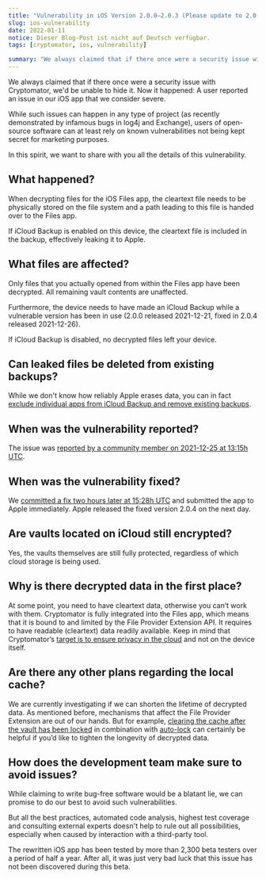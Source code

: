 ```yaml
---
title: "Vulnerability in iOS Version 2.0.0–2.0.3 (Please update to 2.0.4)"
slug: ios-vulnerability
date: 2022-01-11
notice: Dieser Blog-Post ist nicht auf Deutsch verfügbar.
tags: [cryptomator, ios, vulnerability]

summary: "We always claimed that if there once were a security issue with Cryptomator, we'd be unable to hide it. Now it happened: A user reported an issue in our iOS app that we consider severe."
---
```

We always claimed that if there once were a security issue with Cryptomator, we'd be unable to hide it. Now it happened: A user reported an issue in our iOS app that we consider severe.

While such issues can happen in any type of project (as recently demonstrated by infamous bugs in log4j and Exchange), users of open-source software can at least rely on known vulnerabilities not being kept secret for marketing purposes.

In this spirit, we want to share with you all the details of this vulnerability.

## What happened?

When decrypting files for the iOS Files app, the cleartext file needs to be physically stored on the file system and a path leading to this file is handed over to the Files app.

If iCloud Backup is enabled on this device, the cleartext file is included in the backup, effectively leaking it to Apple.

## What files are affected?

Only files that you actually opened from within the Files app have been decrypted. All remaining vault contents are unaffected.

Furthermore, the device needs to have made an iCloud Backup while a vulnerable version has been in use (2.0.0 released 2021-12-21, fixed in 2.0.4 released 2021-12-26).

If iCloud Backup is disabled, no decrypted files left your device.

## Can leaked files be deleted from existing backups?

While we don't know how reliably Apple erases data, you can in fact [exclude individual apps from iCloud Backup and remove existing backups](https://support.apple.com/en-us/HT204247).

## When was the vulnerability reported?

The issue was [reported by a community member on 2021-12-25 at 13:15h UTC](https://community.cryptomator.org/t/security-issue-with-ios-app-cache-mechanism-and-icloud-backup/9167).

## When was the vulnerability fixed?

We [committed a fix two hours later at 15:28h UTC](https://github.com/cryptomator/ios/commit/37293a5408f48fe8e7df01b52cd436ed46af36d5) and submitted the app to Apple immediately. Apple released the fixed version 2.0.4 on the next day.

## Are vaults located on iCloud still encrypted?

Yes, the vaults themselves are still fully protected, regardless of which cloud storage is being used.

## Why is there decrypted data in the first place?

At some point, you need to have cleartext data, otherwise you can’t work with them. Cryptomator is fully integrated into the Files app, which means that it is bound to and limited by the File Provider Extension API. It requires to have readable (cleartext) data readily available. Keep in mind that Cryptomator’s [target is to ensure privacy in the cloud](https://docs.cryptomator.org/security/security-target/) and not on the device itself.

## Are there any other plans regarding the local cache?

We are currently investigating if we can shorten the lifetime of decrypted data. As mentioned before, mechanisms that affect the File Provider Extension are out of our hands. But for example, [clearing the cache after the vault has been locked](https://github.com/cryptomator/ios/issues/108) in combination with [auto-lock](https://github.com/cryptomator/ios/issues/64) can certainly be helpful if you’d like to tighten the longevity of decrypted data.

## How does the development team make sure to avoid issues?

While claiming to write bug-free software would be a blatant lie, we can promise to do our best to avoid such vulnerabilities.

But all the best practices, automated code analysis, highest test coverage and consulting external experts doesn't help to rule out all possibilities, especially when caused by interaction with a third-party tool.

The rewritten iOS app has been tested by more than 2,300 beta testers over a period of half a year. After all, it was just very bad luck that this issue has not been discovered during this beta.
